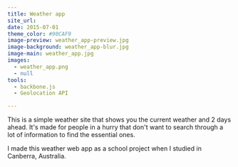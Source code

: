 ```yaml
---
title: Weather app
site_url: 
date: 2015-07-01
theme_color: #90CAF9
image-preview: weather_app-preview.jpg
image-background: weather_app-blur.jpg
image-main: weather_app.jpg
images: 
  - weather_app.png
  - null
tools:
  - backbone.js
  - Geolocation API

---
```


This is a simple weather site that shows you the current weather and 2 days ahead. It's made for people in a hurry that don't want to search through a lot of information to find the essential ones.

<!--more-->
I made this weather web app as a school project when I studied in Canberra, Australia.
